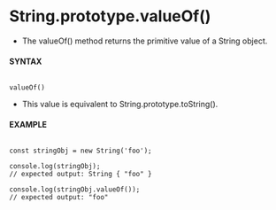 # String.prototype.valueOf()

- The valueOf() method returns the primitive value of a String object.

#### **SYNTAX**

```

valueOf()

```

- This value is equivalent to String.prototype.toString().

#### **EXAMPLE**

```

const stringObj = new String('foo');

console.log(stringObj);
// expected output: String { "foo" }

console.log(stringObj.valueOf());
// expected output: "foo"

```

```

```

